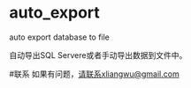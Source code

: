 # auto_export
auto export database to file

自动导出SQL Servere或者手动导出数据到文件中。

#联系
如果有问题，请联系xliangwu@gmail.com
